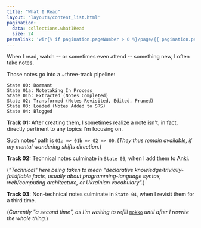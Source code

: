 ```yaml
---
title: "What I Read"
layout: 'layouts/content_list.html'
pagination:
  data: collections.whatIRead
  size: 24
permalink: 'wir{% if pagination.pageNumber > 0 %}/page/{{ pagination.pageNumber }}{% endif %}/'
---
```


When I read, watch -- or sometimes even attend -- something new, I often take notes.

Those notes go into a ~three-track pipeline:

```
State 00: Dormant
State 01a: Notetaking In Process
State 01b: Extracted (Notes Completed)
State 02: Transformed (Notes Revisited, Edited, Pruned)
State 03: Loaded (Notes Added to SRS)
State 04: Blogged
```

**Track 01:** After creating them, I sometimes realize a note isn't, in fact, directly pertinent to any topics I'm focusing on. 

Such notes' path is `01a => 01b => 02 => 00`. (_They thus remain available, if my mental wandering shifts direction._)

**Track 02:** Technical notes culminate in `State 03`, when I add them to Anki.

(_"Technical" here being taken to mean "declarative knowledge/trivially-falsifiable facts, usually about programming-language syntax, web/computing architecture, or Ukrainian vocabulary"._)

**Track 03:** Non-technical notes culminate in `State 04`, when I revisit them for a third time.

(_Currently "a second time", as I'm waiting to refill_ [`mokko`](https://github.com/ypaulsussman/mokko_api/) _until after I rewrite the whole thing._)